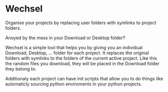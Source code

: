 # Wechsel
Organise your projects by replacing user folders with symlinks to project folders.

Anoyed by the mess in your Download or Desktop folder?

Wechsel is a simple tool that helps you by giving you an individual Download, Desktop, ... folder for each project.
It replaces the original folders with symlinks to the folders of the current active project.
Like this the random files you download, they will be placed in the Download folder they belong to.

Additionaly each project can have init scripts that allow you to do things like automaticly sourcing python enviroments in your python projects.